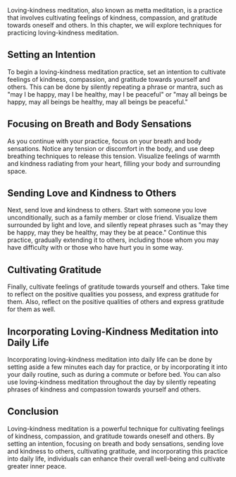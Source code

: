 
Loving-kindness meditation, also known as metta meditation, is a practice that involves cultivating feelings of kindness, compassion, and gratitude towards oneself and others. In this chapter, we will explore techniques for practicing loving-kindness meditation.

Setting an Intention
--------------------

To begin a loving-kindness meditation practice, set an intention to cultivate feelings of kindness, compassion, and gratitude towards yourself and others. This can be done by silently repeating a phrase or mantra, such as "may I be happy, may I be healthy, may I be peaceful" or "may all beings be happy, may all beings be healthy, may all beings be peaceful."

Focusing on Breath and Body Sensations
--------------------------------------

As you continue with your practice, focus on your breath and body sensations. Notice any tension or discomfort in the body, and use deep breathing techniques to release this tension. Visualize feelings of warmth and kindness radiating from your heart, filling your body and surrounding space.

Sending Love and Kindness to Others
-----------------------------------

Next, send love and kindness to others. Start with someone you love unconditionally, such as a family member or close friend. Visualize them surrounded by light and love, and silently repeat phrases such as "may they be happy, may they be healthy, may they be at peace." Continue this practice, gradually extending it to others, including those whom you may have difficulty with or those who have hurt you in some way.

Cultivating Gratitude
---------------------

Finally, cultivate feelings of gratitude towards yourself and others. Take time to reflect on the positive qualities you possess, and express gratitude for them. Also, reflect on the positive qualities of others and express gratitude for them as well.

Incorporating Loving-Kindness Meditation into Daily Life
--------------------------------------------------------

Incorporating loving-kindness meditation into daily life can be done by setting aside a few minutes each day for practice, or by incorporating it into your daily routine, such as during a commute or before bed. You can also use loving-kindness meditation throughout the day by silently repeating phrases of kindness and compassion towards yourself and others.

Conclusion
----------

Loving-kindness meditation is a powerful technique for cultivating feelings of kindness, compassion, and gratitude towards oneself and others. By setting an intention, focusing on breath and body sensations, sending love and kindness to others, cultivating gratitude, and incorporating this practice into daily life, individuals can enhance their overall well-being and cultivate greater inner peace.
